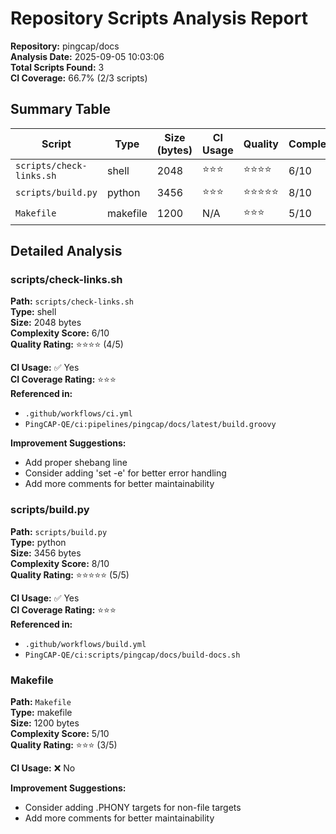 # Repository Scripts Analysis Report

**Repository:** pingcap/docs  
**Analysis Date:** 2025-09-05 10:03:06  
**Total Scripts Found:** 3  
**CI Coverage:** 66.7% (2/3 scripts)

## Summary Table

| Script | Type | Size (bytes) | CI Usage | Quality | Complexity |
|--------|------|--------------|----------|---------|------------|
| `scripts/check-links.sh` | shell | 2048 | ⭐⭐⭐ | ⭐⭐⭐⭐ | 6/10 |
| `scripts/build.py` | python | 3456 | ⭐⭐⭐ | ⭐⭐⭐⭐⭐ | 8/10 |
| `Makefile` | makefile | 1200 | N/A | ⭐⭐⭐ | 5/10 |


## Detailed Analysis


### scripts/check-links.sh

**Path:** `scripts/check-links.sh`  
**Type:** shell  
**Size:** 2048 bytes  
**Complexity Score:** 6/10  
**Quality Rating:** ⭐⭐⭐⭐ (4/5)

**CI Usage:** ✅ Yes  
**CI Coverage Rating:** ⭐⭐⭐  
**Referenced in:**
- `.github/workflows/ci.yml`
- `PingCAP-QE/ci:pipelines/pingcap/docs/latest/build.groovy`

**Improvement Suggestions:**
- Add proper shebang line
- Consider adding 'set -e' for better error handling
- Add more comments for better maintainability

### scripts/build.py

**Path:** `scripts/build.py`  
**Type:** python  
**Size:** 3456 bytes  
**Complexity Score:** 8/10  
**Quality Rating:** ⭐⭐⭐⭐⭐ (5/5)

**CI Usage:** ✅ Yes  
**CI Coverage Rating:** ⭐⭐⭐  
**Referenced in:**
- `.github/workflows/build.yml`
- `PingCAP-QE/ci:scripts/pingcap/docs/build-docs.sh`

### Makefile

**Path:** `Makefile`  
**Type:** makefile  
**Size:** 1200 bytes  
**Complexity Score:** 5/10  
**Quality Rating:** ⭐⭐⭐ (3/5)

**CI Usage:** ❌ No

**Improvement Suggestions:**
- Consider adding .PHONY targets for non-file targets
- Add more comments for better maintainability
